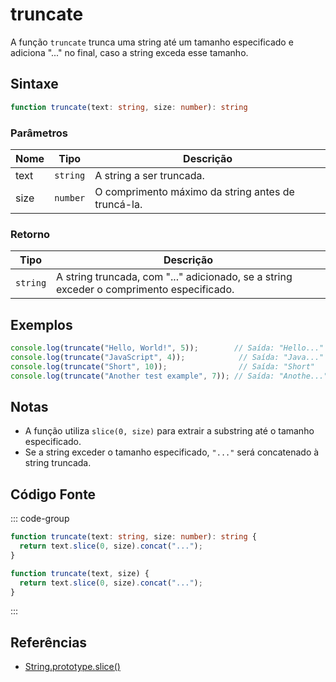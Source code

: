 # truncate

A função `truncate` trunca uma string até um tamanho especificado e adiciona "..." no final, caso a string exceda esse tamanho.

## Sintaxe

```typescript
function truncate(text: string, size: number): string
```

### Parâmetros

| Nome  | Tipo     | Descrição                                          |
|-------|----------|----------------------------------------------------|
| text  | `string` | A string a ser truncada.                           |
| size  | `number` | O comprimento máximo da string antes de truncá-la. |

### Retorno

| Tipo    | Descrição                                      |
|---------|------------------------------------------------|
| `string` | A string truncada, com "..." adicionado, se a string exceder o comprimento especificado. |

## Exemplos

```typescript
console.log(truncate("Hello, World!", 5));        // Saída: "Hello..."
console.log(truncate("JavaScript", 4));            // Saída: "Java..."
console.log(truncate("Short", 10));                // Saída: "Short"
console.log(truncate("Another test example", 7)); // Saída: "Anothe..."
```

## Notas

- A função utiliza `slice(0, size)` para extrair a substring até o tamanho especificado.
- Se a string exceder o tamanho especificado, `"..."` será concatenado à string truncada.

## Código Fonte

::: code-group
```typescript
function truncate(text: string, size: number): string {
  return text.slice(0, size).concat("...");
}
```

```javascript
function truncate(text, size) {
  return text.slice(0, size).concat("...");
}
```
::: 

## Referências

- [String.prototype.slice()](https://developer.mozilla.org/pt-BR/docs/Web/JavaScript/Reference/Global_Objects/String/slice)